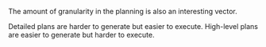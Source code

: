 The amount of granularity in the planning is also an interesting vector.

Detailed plans are harder to generate but easier to execute. High-level plans are easier to generate but harder to execute.
